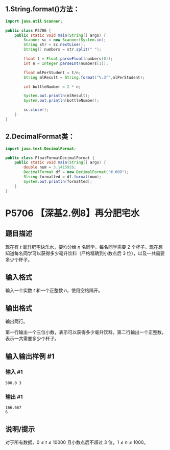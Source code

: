 ## 1.String.format()方法：
```java
import java.util.Scanner;

public class P5706 {
    public static void main(String[] args) {
        Scanner sc = new Scanner(System.in);
        String str = sc.nextLine();
        String[] numbers = str.split(" ");

        float t = Float.parseFloat(numbers[0]);
        int n = Integer.parseInt(numbers[1]);

        float mlPerStudent = t/n;
        String mlResult = String.format("%.3f",mlPerStudent);

        int bottleNumber = 2 * n;

        System.out.println(mlResult);
        System.out.println(bottleNumber);

        sc.close();
    }
}
```

## 2.DecimalFormat类：
```java
import java.text.DecimalFormat;

public class FloatFormatDecimalFormat {
    public static void main(String[] args) {
        double num = 3.1415926;
        DecimalFormat df = new DecimalFormat("#.000");
        String formatted = df.format(num);
        System.out.println(formatted);
    }
}    
```

# P5706 【深基2.例8】再分肥宅水

## 题目描述

现在有 $t$ 毫升肥宅快乐水，要均分给 $n$ 名同学。每名同学需要 $2$ 个杯子。现在想知道每名同学可以获得多少毫升饮料（严格精确到小数点后 $3$ 位），以及一共需要多少个杯子。

## 输入格式

输入一个实数 $t$ 和一个正整数 $n$，使用空格隔开。

## 输出格式

输出两行。

第一行输出一个三位小数，表示可以获得多少毫升饮料。第二行输出一个正整数，表示一共需要多少个杯子。

## 输入输出样例 #1

### 输入 #1

```
500.0 3
```

### 输出 #1

```
166.667
6
```

## 说明/提示

对于所有数据，$0\leq t\leq 10000$ 且小数点后不超过 $3$ 位，$1\leq n\leq 1000$。